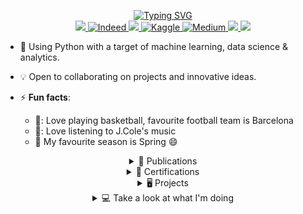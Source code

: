 <p align ="center">
<a href="https://github.com/daniau23">
    <img src="https://readme-typing-svg.demolab.com?font=TimesNewRoman&size=18&duration=2000&pause=100&multiline=true&width=600&height=95&lines=Daniel+Chiebuka+Ihenacho;Data+Scientist+and+Analyst+%7C;Machine+Learning+Enthusiast+%7C;NLP" alt="Typing SVG" />
</a>
<br/>


<a href="https://www.linkedin.com/in/daniel-ihenacho-637467223">
    <img src="https://img.shields.io/badge/-Linkedin-blue?style=flat-square&logo=linkedin">
</a>
<a href='https://my.indeed.com/p/danielchiebukai-hz1szfb' target="_blank">
    <img alt='Indeed' src='https://img.shields.io/badge/-Indeed-lightblue?style=flat-square&logo=indeed&logoColor=darkblue'>
</a>
<a href="mailto:danihenacho95@gmail.com">
    <img src="https://img.shields.io/badge/-Email-red?style=flat-square&logo=gmail&logoColor=white">
</a>
<!-- <a href='https://twitter.com/Danny_MLE' target="_blank">
    <img alt='Twitter' src='https://img.shields.io/badge/-Twitter-white?style=flat-square&logo=twitter&logoColor=blue'>
</a>-->
<a href='https://kaggle.com/danielihenacho' target="_blank">
    <img alt='Kaggle' src='https://img.shields.io/badge/-Kaggle-white?style=flat-square&logo=kaggle&logoColor=blue'>
</a>
<a href='https://medium.com/@danihenacho95' target="_blank">
    <img alt='Medium' src='https://img.shields.io/badge/-Medium-lightgrey?style=flat-square&logo=medium&logoColor=black'>
</a>
<a href="https://orcid.org/0000-0003-3043-9201">
    <img src="https://img.shields.io/badge/-Orcid-white?style=flat-square&logo=orcid&logoColor=green">
</a>
<a href="https://danihenacho95.wixsite.com/my-site">
    <img src="https://img.shields.io/badge/-My Website-navy?style=flat-square">
</a>
<br/> 

<!-- <a href="https://github.com/daniau23">
    <img src="https://github-readme-stats.vercel.app/api?username=daniau23&show_icons=true&count_private=true&show_icons=true&hide_border=true&hide_title=true&card_width=300px&hide_rank=true&bg_color=00000000&theme=dracula">
</a> -->

<!-- <a href="[https://github.com/daniau23](https://github.com/daniau23)">
    <img src="https://github-stats-alpha.vercel.app/api?username=daniau23&cc=22272e&tc=37BCF6&ic=fff&bc=0000">
</a>-->
</p>

    
- 🌱 Using Python with a target of machine learning, data science & analytics.

- 💡 Open to collaborating on projects and innovative ideas. 

- ⚡ **Fun facts**:
    - 🏀: Love playing basketball, favourite football team is Barcelona
    - 🎼: Love listening to J.Cole's music
    - 🍂 My favourite season is Spring 😄

<!-- * 🧾 Paper publication:   -->
<details align ="center">
<summary> 📄 Publications </summary>
<table align ="center" class='paper-publication'>
<tr><th>🧾 Paper publications </th>
<tr><td>

|Title | Journal Link|
|--|--|
|Design of Gas Cyclone <br> Using Hybrid Particle Swarm <br> Optimization Algorithm|[MDPI](https://www.mdpi.com/2076-3417/11/20/9772/htm)
</td></tr> </table>
</details>

<!--Certifications-->
<details align ="center">
<summary > 📄 Certifications </summary>
<table align ="center" class="certifications">
<tr><th> 📄Certifications </th>
<tr><th> 📄AI, Data Science, Analytics & Management </th>
<tr><td>
    
||||
|--|--|--|
[NITDA Data Science Associate](https://www.credly.com/badges/f3574f89-f7a2-413a-b454-f56d25ecbc66/linked_in_profile)|[Getting Started with Power BI Desktop](https://www.coursera.org/account/accomplishments/certificate/47RTMHGLH9UL)|[NITDA Data Science <br> Professional](https://www.credly.com/badges/60aa1de3-a7a2-4596-9f72-0b0738fefeef/linked_in_profile)|[Build Dashboards in Power BI](https://www.coursera.org/account/accomplishments/certificate/UG5C2NMJXVCW)|
|[NITDA Data Science Expert](https://www.credly.com/badges/1676d5c5-b596-4651-b0f6-645dd0f00cd7/linked_in_profile)|[HR Analytics- Build an HR dashboard <br> using Power BI](https://www.coursera.org/account/accomplishments/verify/L3LGSZURWAWQ)|[Natural Language Processing <br> with Classification <br> and Vector Spaces](https://www.coursera.org/account/accomplishments/certificate/6DBUY38YALFX)|[From Excel to Power BI](https://www.coursera.org/account/accomplishments/verify/U25EHLL5TME9)|
|[Mathematics for Machine Learning <br> and Data Science Specialization](https://www.coursera.org/account/accomplishments/specialization/certificate/9EH2CKFZSFWE)|[Data-Driven Decisions with Power BI](https://www.coursera.org/account/accomplishments/verify/A5KB5HKQST8W)|[DeepLearning.AI <br> TensorFlow Developer <br> Specialization](https://www.coursera.org/account/accomplishments/specialization/certificate/BKB8LLGTTEET)|[Google Project Management Certificate:Specialization](https://www.credly.com/badges/a9668b44-69ff-4f9e-bce2-3d03c9da65cc/public_url)|
| [Advanced Computer Vision <br> with TensorFlow](https://www.coursera.org/account/accomplishments/certificate/CSGHU3MPSZKY)|[Microsoft Power BI Data Analyst](https://www.coursera.org/account/accomplishments/specialization/LMD8NXZGZ3RG)|[AI for Medicine Specialization](https://www.coursera.org/account/accomplishments/specialization/certificate/ABC96RN2D2MW)|[Train & Fine-Tune LLMs for Production](https://learn.activeloop.ai/certificates/pshjnfhw6y)|
|[TensorFlow: Advanced Techniques](https://www.coursera.org/account/accomplishments/specialization/8DGAKUXVTAWN)|[Generative AI for Everyone](https://www.coursera.org/account/accomplishments/verify/UCK8BQ2VXVY8)|[Microsoft Azure Data Scientist <br> Associate(DP-100)](https://www.coursera.org/account/accomplishments/specialization/Z2ANMMGTYCUT)|[Machine Learning Engineering for Production (MLOps)](https://www.coursera.org/account/accomplishments/specialization/HWNXW468D2W6)|
|[Train & Fine-Tune LLMs <br> for Production](https://learn.activeloop.ai/certificates/pshjnfhw6y)|[LangChain & Vector Databases <br>  in Production](https://learn.activeloop.ai/certificates/owghdxhtab)|[Retrieval Augmented Generation <br> for <br> Production with <br> LangChain & LlamaIndex](https://learn.activeloop.ai/certificates/qtijnqechj)|
|[Google Project Management: <br>Specialization](https://www.credly.com/badges/a9668b44-69ff-4f9e-bce2-3d03c9da65cc/public_url)|||
||||
<!--| []()| []()|-->

</td></tr> </table>
</details>

<!--Open-Source Projects-->
<!--### 🖥️ Open-Source Projects (This wasn't aligning to the center) -->
<!--Machine Learning & Data Science-->
<details align ="center">
<summary > 🖥️ Projects</summary>
<table align ="center" class="ml-ds">
<tr><th>Machine Learning & Data Science Projects</th>
<tr><td>

|Title | Technologies|
|--|--|
| [Vehicles Unsupervised Learning and-Prediction App](https://share.streamlit.io/daniau23/vehicles-unsupervised/main) | ![Streamlit](https://img.shields.io/badge/Streamlit-darkred?style=flat-square&logo=streamlit) ![Pandas](https://img.shields.io/badge/Pandas-darkblue?style=flat-square&logo=pandas) ![NumPy](https://img.shields.io/badge/NumPy-darkblue?style=flat-square&logo=numpy) ![Sklearn](https://img.shields.io/badge/Sklearn-lightyellow?style=flat-square&logo=scikit-learn) ![Matplotlib](https://img.shields.io/badge/Matplotlib-maroon?style=flat-square&logo=matplotlib) <br>![Seaborn](https://img.shields.io/badge/Seaborn-blue?style=flat-square&logo=seaborn) ![Plotly](https://img.shields.io/badge/Plotly-blue?style=flat-square&logo=plotly) ![Yellowbrick](https://img.shields.io/badge/Yellowbrick-yellow?style=flat-square&logo=Yellowbrick)| 
| [Twitter Sentiments Analysis and Text Classification](https://github.com/daniau23/twitter_sentiments) | ![Pandas](https://img.shields.io/badge/Pandas-darkblue?style=flat-square&logo=pandas) ![NumPy](https://img.shields.io/badge/NumPy-darkblue?style=flat-square&logo=numpy) ![Sklearn](https://img.shields.io/badge/Sklearn-lightyellow?style=flat-square&logo=scikit-learn) ![Matplotlib](https://img.shields.io/badge/Matplotlib-maroon?style=flat-square&logo=matplotlib) ![Seaborn](https://img.shields.io/badge/Seaborn-blue?style=flat-square&logo=seaborn)<br> ![Plotly](https://img.shields.io/badge/Plotly-blue?style=flat-square&logo=plotly) ![Spacy](https://img.shields.io/badge/Spacy-lightblue?style=flat-square&logo=spacy) ![Gensim](https://img.shields.io/badge/Gensim-lightblue?style=flat-square&logo=gensim)|
| [Amazon Sentiments Analysis and Text Classification](https://github.com/daniau23/amazon_sentiment) | ![Pandas](https://img.shields.io/badge/Pandas-darkblue?style=flat-square&logo=pandas) ![NumPy](https://img.shields.io/badge/NumPy-darkblue?style=flat-square&logo=numpy) ![Postgresql](https://img.shields.io/badge/Postgresql-darkblue?style=flat-square&logo=postgresql)![Sklearn](https://img.shields.io/badge/Sklearn-lightyellow?style=flat-square&logo=scikit-learn) <br>![Matplotlib](https://img.shields.io/badge/Matplotlib-maroon?style=flat-square&logo=matplotlib) ![Seaborn](https://img.shields.io/badge/Seaborn-blue?style=flat-square&logo=seaborn) ![Plotly](https://img.shields.io/badge/Plotly-blue?style=flat-square&logo=plotly) ![Spacy](https://img.shields.io/badge/Spacy-lightblue?style=flat-square&logo=spacy) ![Gensim](https://img.shields.io/badge/Gensim-lightblue?style=flat-square&logo=gensim)<br> ![Yellowbrick](https://img.shields.io/badge/Yellowbrick-yellow?style=flat-square&logo=yellowbrick)|
| [Twitter Topic Modelling](https://github.com/daniau23/topic_modelling_one) | ![Pandas](https://img.shields.io/badge/Pandas-darkblue?style=flat-square&logo=pandas) ![NumPy](https://img.shields.io/badge/NumPy-darkblue?style=flat-square&logo=numpy) ![Postgresql](https://img.shields.io/badge/Postgresql-darkblue?style=flat-square&logo=postgresql)![Sklearn](https://img.shields.io/badge/Sklearn-lightyellow?style=flat-square&logo=scikit-learn) <br>![Matplotlib](https://img.shields.io/badge/Matplotlib-maroon?style=flat-square&logo=matplotlib) ![Seaborn](https://img.shields.io/badge/Seaborn-blue?style=flat-square&logo=seaborn) ![Plotly](https://img.shields.io/badge/Plotly-blue?style=flat-square&logo=plotly) ![Spacy](https://img.shields.io/badge/Spacy-lightblue?style=flat-square&logo=spacy) ![Gensim](https://img.shields.io/badge/Gensim-lightblue?style=flat-square&logo=gensim)<br> ![Top2Vec](https://img.shields.io/badge/Top2Vec-lightblue?style=flat-square&logo=top2vec) ![BERTopic](https://img.shields.io/badge/BERTopic-lightblue?style=flat-square&logo=bertopic)|

</td></tr> </table>

<!--Data Analytics-->
<table align ="center" class="analytics">
<tr><th>Data Analytics Projects</th>
<tr><td>

|Title | Technologies|
|--|--|
[Customer Personality Data with Clustering](https://github.com/daniau23/Customer-Personality-Data-with-Clustering) | ![Pandas](https://img.shields.io/badge/Pandas-darkblue?style=flat-square&logo=pandas) ![NumPy](https://img.shields.io/badge/NumPy-darkblue?style=flat-square&logo=numpy) ![Sklearn](https://img.shields.io/badge/Sklearn-lightyellow?style=flat-square&logo=scikit-learn) ![Matplotlib](https://img.shields.io/badge/Matplotlib-maroon?style=flat-square&logo=matplotlib) ![Seaborn](https://img.shields.io/badge/Seaborn-blue?style=flat-square&logo=seaborn)<br> ![Plotly](https://img.shields.io/badge/Plotly-blue?style=flat-square&logo=plotly) 
| [Credit Card Customer Data with Clustering and RFM](https://github.com/daniau23/credit_card_customer_data) | ![Pandas](https://img.shields.io/badge/Pandas-darkblue?style=flat-square&logo=pandas) ![NumPy](https://img.shields.io/badge/NumPy-darkblue?style=flat-square&logo=numpy) ![Sklearn](https://img.shields.io/badge/Sklearn-lightyellow?style=flat-square&logo=scikit-learn) ![Matplotlib](https://img.shields.io/badge/Matplotlib-maroon?style=flat-square&logo=matplotlib) ![Seaborn](https://img.shields.io/badge/Seaborn-blue?style=flat-square&logo=seaborn)<br> ![Plotly](https://img.shields.io/badge/Plotly-blue?style=flat-square&logo=plotly)|
|[Taxi Cabs Analysis](https://github.com/daniau23/taxi_cabs)| ![Pandas](https://img.shields.io/badge/Pandas-darkblue?style=flat-square&logo=pandas) ![NumPy](https://img.shields.io/badge/NumPy-darkblue?style=flat-square&logo=numpy) ![Matplotlib](https://img.shields.io/badge/Matplotlib-maroon?style=flat-square&logo=matplotlib) ![Seaborn](https://img.shields.io/badge/Seaborn-blue?style=flat-square&logo=seaborn)<br> ![PowerBI](https://img.shields.io/badge/PowerBI-lightyellow?style=flat-square&logo=powerbi)|
|[Super Bowl Ads Analysis](https://github.com/daniau23/super_bowl_ads_analysis)| ![Pandas](https://img.shields.io/badge/Pandas-darkblue?style=flat-square&logo=pandas) ![NumPy](https://img.shields.io/badge/NumPy-darkblue?style=flat-square&logo=numpy) ![Matplotlib](https://img.shields.io/badge/Matplotlib-maroon?style=flat-square&logo=matplotlib) ![Seaborn](https://img.shields.io/badge/Seaborn-blue?style=flat-square&logo=seaborn)<br> ![PowerBI](https://img.shields.io/badge/PowerBI-lightyellow?style=flat-square&logo=powerbi)|
</td></tr> </table>
</details>
<!--<details>
<summary>📈 Stats</summary>
<br>
My Github Stats
![](http://github-profile-summary-cards.vercel.app/api/cards/profile-details?username=daniau23&theme=dracula) 
![](http://github-profile-summary-cards.vercel.app/api/cards/repos-per-language?username=daniau23&theme=dracula) 
![](http://github-profile-summary-cards.vercel.app/api/cards/most-commit-language?username=daniau23&theme=dracula)
<br>
</details>-->

<!--What I'm doing at the moment-->

<details align ="center">
<summary>💻 Take a look at what I'm doing</summary>
<table align ="center" class="What I'm doing at the moment">
<tr><th>💻 What I'm Currently Doing </th>
<tr>
<td>

|Currently|Status
|--|--|
|Research articles related to NLP|**Reading**|
|PowerBI|**Executing Projects**|
|Data Science and Analytics|**Implementing Projects**|
|LLMs|**Reading and Learning**|

<!--|PowerBI|**Learning** |
|C# programming|**Learning** |
|**Course** Train & Fine-Tune LLMs for Production |**Learning** |
|**Course** Retrieval Augmented Generation <br> for Production with LangChain & LlamaIndex |**Learning** |
|**Course** LangChain & Vector Databases in Production |**Learning** |-->

</td></tr> </table>
</details>

<!--![data_science_3](https://user-images.githubusercontent.com/87085687/156731265-d32e01b1-b79d-4e75-84d2-377d73f37300.jpg) -->

